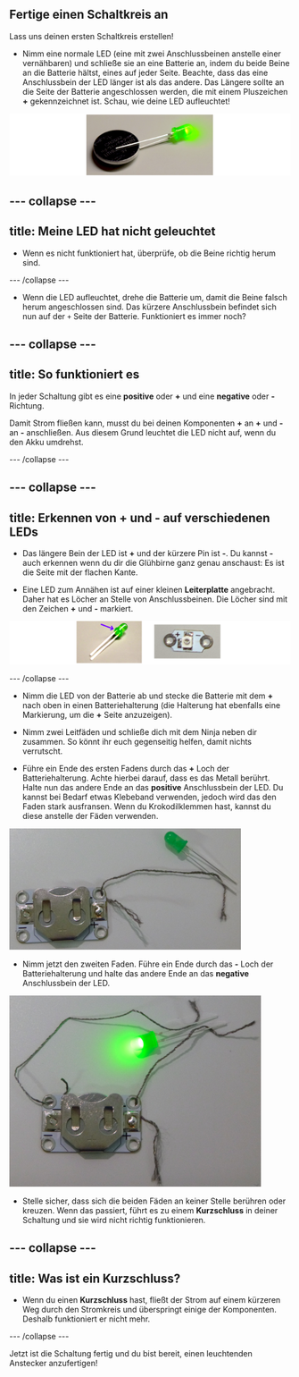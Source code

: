 ## Fertige einen Schaltkreis an

Lass uns deinen ersten Schaltkreis erstellen!

+ Nimm eine normale LED (eine mit zwei Anschlussbeinen anstelle einer vernähbaren) und schließe sie an eine Batterie an, indem du beide Beine an die Batterie hältst, eines auf jeder Seite. Beachte, dass das eine Anschlussbein der LED länger ist als das andere. Das Längere sollte an die Seite der Batterie angeschlossen werden, die mit einem Pluszeichen **+** gekennzeichnet ist. Schau, wie deine LED aufleuchtet!

![](images/LED_battery_140_291_650.png)

--- collapse ---
---
title: Meine LED hat nicht geleuchtet
---

+ Wenn es nicht funktioniert hat, überprüfe, ob die Beine richtig herum sind.

--- /collapse ---

+ Wenn die LED aufleuchtet, drehe die Batterie um, damit die Beine falsch herum angeschlossen sind. Das kürzere Anschlussbein befindet sich nun auf der `+` Seite der Batterie. Funktioniert es immer noch?

--- collapse ---
---
title: So funktioniert es
---

In jeder Schaltung gibt es eine **positive** oder **+** und eine **negative** oder **-** Richtung.

Damit Strom fließen kann, musst du bei deinen Komponenten **+** an **+** und **-** an **-** anschließen. Aus diesem Grund leuchtet die LED nicht auf, wenn du den Akku umdrehst.

--- /collapse ---

--- collapse ---
---
title: Erkennen von + und - auf verschiedenen LEDs
---

+ Das längere Bein der LED ist **+** und der kürzere Pin ist **-**. Du kannst **-** auch erkennen wenn du dir die Glühbirne ganz genau anschaust: Es ist die Seite mit der flachen Kante.

+ Eine LED zum Annähen ist auf einer kleinen **Leiterplatte** angebracht. Daher hat es Löcher an Stelle von Anschlussbeinen. Die Löcher sind mit den Zeichen **+** und **-** markiert.

![](images/LEDs_pos_neg_100_650.png)

--- /collapse ---

+ Nimm die LED von der Batterie ab und stecke die Batterie mit dem **+** nach oben in einen Batteriehalterung (die Halterung hat ebenfalls eine Markierung, um die **+** Seite anzuzeigen).

+ Nimm zwei Leitfäden und schließe dich mit dem Ninja neben dir zusammen. So könnt ihr euch gegenseitig helfen, damit nichts verrutscht.

+ Führe ein Ende des ersten Fadens durch das **+** Loch der Batteriehalterung. Achte hierbei darauf, dass es das Metall berührt. Halte nun das andere Ende an das **positive** Anschlussbein der LED. Du kannst bei Bedarf etwas Klebeband verwenden, jedoch wird das den Faden stark ausfransen. Wenn du Krokodilklemmen hast, kannst du diese anstelle der Fäden verwenden.

![](images/circuit_thread_pos.png)

+ Nimm jetzt den zweiten Faden. Führe ein Ende durch das **-** Loch der Batteriehalterung und halte das andere Ende an das **negative** Anschlussbein der LED.

![](images/circuit_thread_complete.png)

+ Stelle sicher, dass sich die beiden Fäden an keiner Stelle berühren oder kreuzen. Wenn das passiert, führt es zu einem **Kurzschluss** in deiner Schaltung und sie wird nicht richtig funktionieren.

--- collapse ---
---
title: Was ist ein Kurzschluss?
---

+ Wenn du einen **Kurzschluss** hast, fließt der Strom auf einem kürzeren Weg durch den Stromkreis und überspringt einige der Komponenten. Deshalb funktioniert er nicht mehr.

--- /collapse ---

Jetzt ist die Schaltung fertig und du bist bereit, einen leuchtenden Anstecker anzufertigen!
